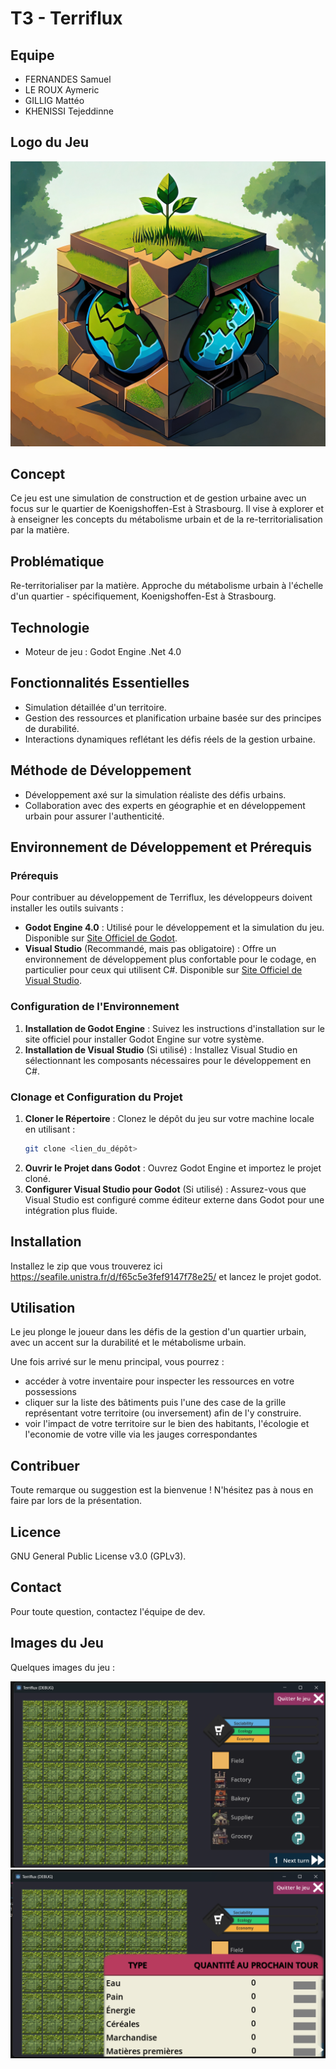 
# T3 - Terriflux

## Equipe
- FERNANDES Samuel
- LE ROUX Aymeric
- GILLIG Mattéo
- KHENISSI Tejeddinne

## Logo du Jeu

![Logo du Jeu](logo_Terriflux.jpg)

## Concept
Ce jeu est une simulation de construction et de gestion urbaine avec un focus sur le quartier de Koenigshoffen-Est à Strasbourg. Il vise à explorer et à enseigner les concepts du métabolisme urbain et de la re-territorialisation par la matière.

## Problématique
Re-territorialiser par la matière. Approche du métabolisme urbain à l'échelle d'un quartier - spécifiquement, Koenigshoffen-Est à Strasbourg.

## Technologie
- Moteur de jeu : Godot Engine .Net 4.0

## Fonctionnalités Essentielles
- Simulation détaillée d'un territoire.
- Gestion des ressources et planification urbaine basée sur des principes de durabilité.
- Interactions dynamiques reflétant les défis réels de la gestion urbaine.

## Méthode de Développement
- Développement axé sur la simulation réaliste des défis urbains.
- Collaboration avec des experts en géographie et en développement urbain pour assurer l'authenticité.


## Environnement de Développement et Prérequis

### Prérequis
Pour contribuer au développement de Terriflux, les développeurs doivent installer les outils suivants :
- **Godot Engine 4.0** : Utilisé pour le développement et la simulation du jeu. Disponible sur [Site Officiel de Godot](https://godotengine.org/download).
- **Visual Studio** (Recommandé, mais pas obligatoire) : Offre un environnement de développement plus confortable pour le codage, en particulier pour ceux qui utilisent C#. Disponible sur [Site Officiel de Visual Studio](https://visualstudio.microsoft.com/downloads/).

### Configuration de l'Environnement
1. **Installation de Godot Engine** : Suivez les instructions d'installation sur le site officiel pour installer Godot Engine sur votre système.
2. **Installation de Visual Studio** (Si utilisé) : Installez Visual Studio en sélectionnant les composants nécessaires pour le développement en C#.

### Clonage et Configuration du Projet
1. **Cloner le Répertoire** : Clonez le dépôt du jeu sur votre machine locale en utilisant :
   ```bash
   git clone <lien_du_dépôt>
   ```
2. **Ouvrir le Projet dans Godot** : Ouvrez Godot Engine et importez le projet cloné.
3. **Configurer Visual Studio pour Godot** (Si utilisé) : Assurez-vous que Visual Studio est configuré comme éditeur externe dans Godot pour une intégration plus fluide.

## Installation
Installez le zip que vous trouverez ici <https://seafile.unistra.fr/d/f65c5e3fef9147f78e25/> et lancez le projet godot.

## Utilisation
Le jeu plonge le joueur dans les défis de la gestion d'un quartier urbain, avec un accent sur la durabilité et le métabolisme urbain.

Une fois arrivé sur le menu principal, vous pourrez : 
- accéder à votre inventaire pour inspecter les ressources en votre possessions
- cliquer sur la liste des bâtiments puis l'une des case de la grille représentant votre territoire (ou inversement) afin de l'y construire.
- voir l'impact de votre territoire sur le bien des habitants, l'écologie et l'economie de votre ville via les jauges correspondantes

## Contribuer
Toute remarque ou suggestion est la bienvenue ! N'hésitez pas à nous en faire par lors de la présentation.

## Licence
GNU General Public License v3.0 (GPLv3).

## Contact
Pour toute question, contactez l'équipe de dev.

## Images du Jeu
Quelques images du jeu :

![Capture d'écran du jeu](Screen_1.png)
![Capture d'écran du jeu](Screen_2.png)

